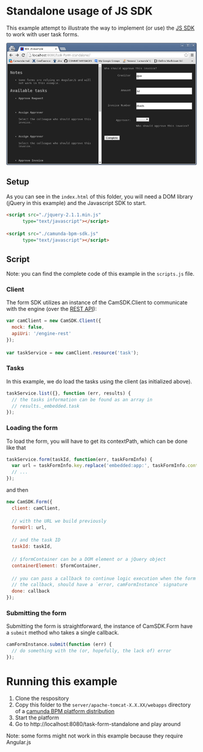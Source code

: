 # Standalone usage of JS SDK

This example attempt to illustrate the way to implement (or use) the [JS SDK](https://github.com/camunda/camunda-bpm-sdk-js) to work with user task forms.

![SDK JS standalone usage](screenshot.png)

## Setup

As you can see in the `index.html` of this folder, you will need a DOM library (jQuery in this example) and the Javascript SDK to start.

```html
<script src="./jquery-2.1.1.min.js"
      type="text/javascript"></script>

<script src="./camunda-bpm-sdk.js"
      type="text/javascript"></script>
```

## Script

Note: you can find the complete code of this example in the `scripts.js` file.

### Client

The form SDK utilizes an instance of the CamSDK.Client to communicate with the engine (over the [REST API](docs.camunda.org/latest/api-references/rest/)):

```js
var camClient = new CamSDK.Client({
  mock: false,
  apiUri: '/engine-rest'
});

var taskService = new camClient.resource('task');
```

### Tasks

In this example, we do load the tasks using the client (as initialized above).

```js
taskService.list({}, function (err, results) {
  // the tasks information can be found as an array in
  // results._embedded.task
});
```

### Loading the form

To load the form, you will have to get its contextPath, which can be done like that

```js
taskService.form(taskId, function(err, taskFormInfo) {
  var url = taskFormInfo.key.replace('embedded:app:', taskFormInfo.contextPath + '/');
  // ...
});
```

and then

```js
new CamSDK.Form({
  client: camClient,
  
  // with the URL we build previously
  formUrl: url,
  
  // and the task ID
  taskId: taskId,
  
  // $formContainer can be a DOM element or a jQuery object
  containerElement: $formContainer,

  // you can pass a callback to continue logic execution when the form is ready
  // the callback, should have a `error, camFormInstance` signature
  done: callback
});
```

### Submitting the form

Submitting the form is straightforward, the instance of CamSDK.Form have a `submit` method who takes a single callback.

```js
camFormInstance.submit(function (err) {
  // do something with the (or, hopefully, the lack of) error
});
```


# Running this example

1. Clone the respository
2. Copy this folder to the `server/apache-tomcat-X.X.XX/webapps` directory of a [camunda BPM platform distribution](http://camunda.org/download/)
3. Start the platform
4. Go to http://localhost:8080/task-form-standalone and play around

Note: some forms might not work in this example because they require Angular.js
